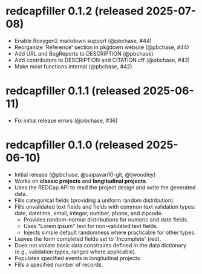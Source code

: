 # redcapfiller 0.1.2 (released 2025-07-08)
- Enable Roxygen2 markdown support (@pbchase, #44)
- Reorganize 'Reference' section in pkgdown website (@pbchase, #44)
- Add URL and BugReports to DESCRIPTION (@pbchase)
- Add contributors to DESCRIPTION and CITATION.cff (@pbchase, #43)
- Make most functions internal (@pbchase, #42)

# redcapfiller 0.1.1 (released 2025-06-11)
- Fix initial release errors (@pbchase, #36)

# redcapfiller 0.1.0 (released 2025-06-10)
* Initial release (@pbchase, @saipavan10-git, @ljwoodley)
* Works on **classic projects** and **longitudinal projects**.
* Uses the REDCap API to read the project design and write the generated data.
* Fills categorical fields (providing a uniform random distribution).
* Fills unvalidated text fields and fields with common text validation types: date, datetime, email, integer, number, phone, and zipcode.
    * Provides random-normal distributions for numeric and date fields.
    * Uses "Lorem ipsum" text for non-validated text fields. 
    * Injects simple default randomness where practicable for other types.
* Leaves the form completed fields set to 'Incomplete' (red).
* Does not violate basic data constraints defined in the data dictionary (e.g., validation types, ranges where applicable).
* Populates specified events in longitudinal projects.
* Fills a specified number of records.
